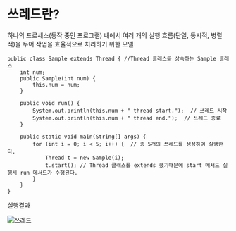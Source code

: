 # 쓰레드란?
하나의 프로세스(동작 중인 프로그램) 내에서 여러 개의 실행 흐름(단일, 동시적, 병렬적)을 두어 작업을 효율적으로 처리하기 위한 모델

```
public class Sample extends Thread { //Thread 클래스를 상속하는 Sample 클래스
    int num;
    public Sample(int num) {
        this.num = num;
    }

    public void run() {
        System.out.println(this.num + " thread start.");  // 쓰레드 시작
        System.out.println(this.num + " thread end.");  // 쓰레드 종료 
    }

    public static void main(String[] args) {
        for (int i = 0; i < 5; i++) {  // 총 5개의 쓰레드를 생성하여 실행한다.
            Thread t = new Sample(i);
            t.start(); // Thread 클래스를 extends 했기때문에 start 메서드 실행시 run 메서드가 수행된다.
        }
    }
}
```
실행결과

![쓰레드](https://github.com/heydgmon/0612/assets/40292371/ab7d6211-9052-4486-8eb6-04d3c9b04cfb)
